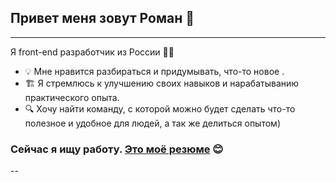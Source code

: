 ## Привет меня зовут Роман 👋
---
Я front-end разработчик из России 🧑‍💻

- :bulb: Мне нравится разбираться и придумывать, что-то новое .
- :building_construction: Я стремлюсь к улучшению своих навыков и нарабатыванию практического опыта.
- :mag: Хочу найти команду, с которой можно будет сделать что-то полезное и удобное для людей, а так же делиться опытом)

### Сейчас я ищу работу. [Это моё резюме](https://hh.ru/resume/6c00b64dff0e192fe90039ed1f46554b576c34?hhtmFrom=resume_list) :blush:
--
